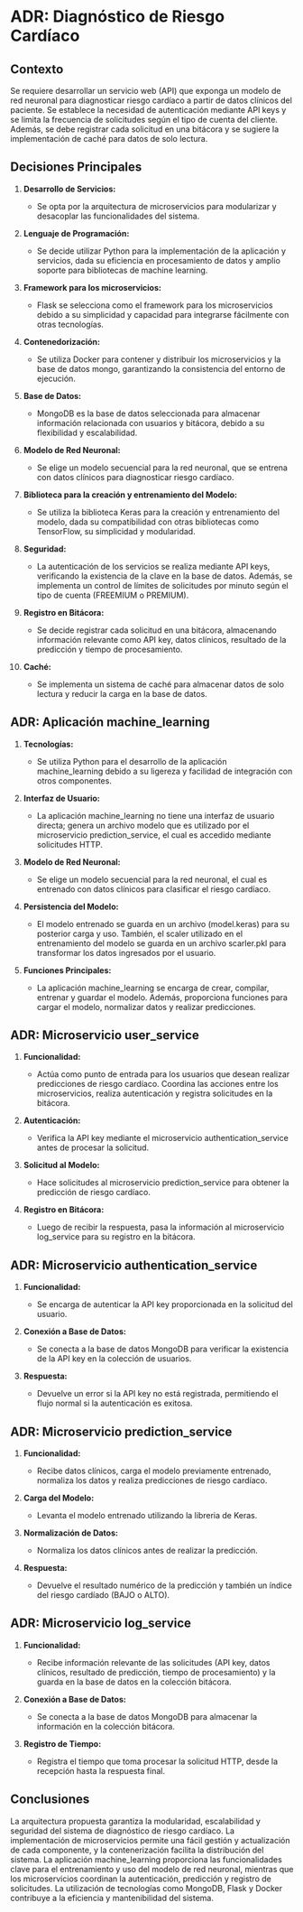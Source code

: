 # ADR: Diagnóstico de Riesgo Cardíaco

## Contexto

Se requiere desarrollar un servicio web (API) que exponga un modelo de red neuronal para diagnosticar riesgo cardíaco a partir de datos clínicos del paciente. Se establece la necesidad de autenticación mediante API keys y se limita la frecuencia de solicitudes según el tipo de cuenta del cliente. Además, se debe registrar cada solicitud en una bitácora y se sugiere la implementación de caché para datos de solo lectura.

## Decisiones Principales

1. **Desarrollo de Servicios:**
   - Se opta por la arquitectura de microservicios para modularizar y desacoplar las funcionalidades del sistema.

2. **Lenguaje de Programación:**
   - Se decide utilizar Python para la implementación de la aplicación y servicios, dada su eficiencia en procesamiento de datos y amplio soporte para bibliotecas de machine learning.

3. **Framework para los microservicios:**
   - Flask se selecciona como el framework para los microservicios debido a su simplicidad y capacidad para integrarse fácilmente con otras tecnologías.

4. **Contenedorización:**
   - Se utiliza Docker para contener y distribuir los microservicios y la base de datos mongo, garantizando la consistencia del entorno de ejecución.

5. **Base de Datos:**
   - MongoDB es la base de datos seleccionada para almacenar información relacionada con usuarios y bitácora, debido a su flexibilidad y escalabilidad.

6. **Modelo de Red Neuronal:**
   - Se elige un modelo secuencial para la red neuronal, que se entrena con datos clínicos para diagnosticar riesgo cardíaco.

7. **Biblioteca para la creación y entrenamiento del Modelo:**
   - Se utiliza la biblioteca Keras para la creación y entrenamiento del modelo, dada su compatibilidad con otras bibliotecas como TensorFlow, su simplicidad y modularidad.

8. **Seguridad:**
   - La autenticación de los servicios se realiza mediante API keys, verificando la existencia de la clave en la base de datos. Además, se implementa un control de límites de solicitudes por minuto según el tipo de cuenta (FREEMIUM o PREMIUM).

9. **Registro en Bitácora:**
   - Se decide registrar cada solicitud en una bitácora, almacenando información relevante como API key, datos clínicos, resultado de la predicción y tiempo de procesamiento.

10. **Caché:**
    - Se implementa un sistema de caché para almacenar datos de solo lectura y reducir la carga en la base de datos.

## ADR: Aplicación machine_learning

1. **Tecnologías:**
   - Se utiliza Python para el desarrollo de la aplicación machine_learning debido a su ligereza y facilidad de integración con otros componentes.

2. **Interfaz de Usuario:**
   - La aplicación machine_learning no tiene una interfaz de usuario directa; genera un archivo modelo que es utilizado por el microservicio prediction_service, el cual es accedido mediante solicitudes HTTP.

3. **Modelo de Red Neuronal:**
   - Se elige un modelo secuencial para la red neuronal, el cual es entrenado con datos clínicos para clasificar el riesgo cardíaco.

4. **Persistencia del Modelo:**
   - El modelo entrenado se guarda en un archivo (model.keras) para su posterior carga y uso. También, el scaler utilizado en el entrenamiento del modelo se guarda en un archivo scarler.pkl para transformar los datos ingresados por el usuario.

5. **Funciones Principales:**
   - La aplicación machine_learning se encarga de crear, compilar, entrenar y guardar el modelo. Además, proporciona funciones para cargar el modelo, normalizar datos y realizar predicciones.

## ADR: Microservicio user_service

1. **Funcionalidad:**
   - Actúa como punto de entrada para los usuarios que desean realizar predicciones de riesgo cardíaco. Coordina las acciones entre los microservicios, realiza autenticación y registra solicitudes en la bitácora.

2. **Autenticación:**
   - Verifica la API key mediante el microservicio authentication_service antes de procesar la solicitud.

3. **Solicitud al Modelo:**
   - Hace solicitudes al microservicio prediction_service para obtener la predicción de riesgo cardíaco.

4. **Registro en Bitácora:**
   - Luego de recibir la respuesta, pasa la información al microservicio log_service para su registro en la bitácora.

## ADR: Microservicio authentication_service

1. **Funcionalidad:**
   - Se encarga de autenticar la API key proporcionada en la solicitud del usuario.

2. **Conexión a Base de Datos:**
   - Se conecta a la base de datos MongoDB para verificar la existencia de la API key en la colección de usuarios.

3. **Respuesta:**
   - Devuelve un error si la API key no está registrada, permitiendo el flujo normal si la autenticación es exitosa.

## ADR: Microservicio prediction_service

1. **Funcionalidad:**
   - Recibe datos clínicos, carga el modelo previamente entrenado, normaliza los datos y realiza predicciones de riesgo cardíaco.

2. **Carga del Modelo:**
   - Levanta el modelo entrenado utilizando la libreria de Keras.

3. **Normalización de Datos:**
   - Normaliza los datos clínicos antes de realizar la predicción.

4. **Respuesta:**
   - Devuelve el resultado numérico de la predicción y también un índice del riesgo cardíado (BAJO o ALTO).

## ADR: Microservicio log_service

1. **Funcionalidad:**
   - Recibe información relevante de las solicitudes (API key, datos clínicos, resultado de predicción, tiempo de procesamiento) y la guarda en la base de datos en la colección bitácora.

2. **Conexión a Base de Datos:**
   - Se conecta a la base de datos MongoDB para almacenar la información en la colección bitácora.

3. **Registro de Tiempo:**
   - Registra el tiempo que toma procesar la solicitud HTTP, desde la recepción hasta la respuesta final.

## Conclusiones

La arquitectura propuesta garantiza la modularidad, escalabilidad y seguridad del sistema de diagnóstico de riesgo cardíaco. La implementación de microservicios permite una fácil gestión y actualización de cada componente, y la contenerización facilita la distribución del sistema. La aplicación machine_learning proporciona las funcionalidades clave para el entrenamiento y uso del modelo de red neuronal, mientras que los microservicios coordinan la autenticación, predicción y registro de solicitudes. La utilización de tecnologías como MongoDB, Flask y Docker contribuye a la eficiencia y mantenibilidad del sistema.

